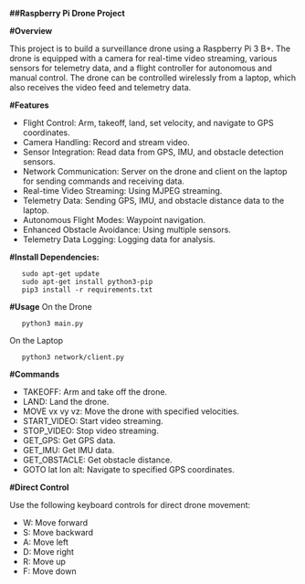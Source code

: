 **##Raspberry Pi Drone Project**

**#Overview**

This project is to build a surveillance drone using a Raspberry Pi 3 B+. The drone is equipped with a camera for real-time video streaming, various sensors for telemetry data, and a flight controller for autonomous and manual control. The drone can be controlled wirelessly from a laptop, which also receives the video feed and telemetry data.

**#Features**
- Flight Control: Arm, takeoff, land, set velocity, and navigate to GPS coordinates.
- Camera Handling: Record and stream video.
- Sensor Integration: Read data from GPS, IMU, and obstacle detection sensors.
- Network Communication: Server on the drone and client on the laptop for sending commands and receiving data.
- Real-time Video Streaming: Using MJPEG streaming.
- Telemetry Data: Sending GPS, IMU, and obstacle distance data to the laptop.
- Autonomous Flight Modes: Waypoint navigation.
- Enhanced Obstacle Avoidance: Using multiple sensors.
- Telemetry Data Logging: Logging data for analysis.


**#Install Dependencies:**
```
   sudo apt-get update
   sudo apt-get install python3-pip
   pip3 install -r requirements.txt
```

**#Usage**
On the Drone
```
   python3 main.py
```

On the Laptop
```
   python3 network/client.py
```

**#Commands**
- TAKEOFF: Arm and take off the drone.
- LAND: Land the drone.
- MOVE vx vy vz: Move the drone with specified velocities.
- START_VIDEO: Start video streaming.
- STOP_VIDEO: Stop video streaming.
- GET_GPS: Get GPS data.
- GET_IMU: Get IMU data.
- GET_OBSTACLE: Get obstacle distance.
- GOTO lat lon alt: Navigate to specified GPS coordinates.

**#Direct Control**

Use the following keyboard controls for direct drone movement:
- W: Move forward
- S: Move backward
- A: Move left
- D: Move right
- R: Move up
- F: Move down
